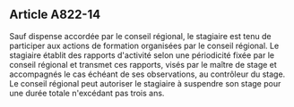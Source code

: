 Article A822-14
----
Sauf dispense accordée par le conseil régional, le stagiaire est tenu de
participer aux actions de formation organisées par le conseil régional. Le
stagiaire établit des rapports d'activité selon une périodicité fixée par le
conseil régional et transmet ces rapports, visés par le maître de stage et
accompagnés le cas échéant de ses observations, au contrôleur du stage. Le
conseil régional peut autoriser le stagiaire à suspendre son stage pour une
durée totale n'excédant pas trois ans.

